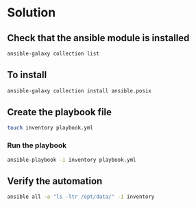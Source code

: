 # Solution

## Check that the ansible module is installed

```bash
ansible-galaxy collection list
```

## To install

```bash
ansible-galaxy collection install ansible.posix
```

## Create the playbook file

```bash
touch inventory playbook.yml
```

### Run the playbook

```bash
ansible-playbook -i inventory playbook.yml
```

## Verify the automation

```bash
ansible all -a "ls -ltr /opt/data/" -i inventory
```
